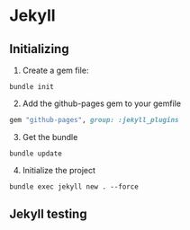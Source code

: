 # Jekyll

## Initializing

1. Create a gem file:

```shell
bundle init
```

2. Add the github-pages gem to your gemfile

```ruby
gem "github-pages", group: :jekyll_plugins
```

3. Get the bundle

```shell
bundle update
```

4. Initialize the project

```shell
bundle exec jekyll new . --force
```

## Jekyll testing


[1]:  https://jekyllrb.com/docs/github-pages/
[2]:  https://pages.github.com/versions/
[3]:  https://help.github.com/en/github/working-with-github-pages/creating-a-github-pages-site-with-jekyll
